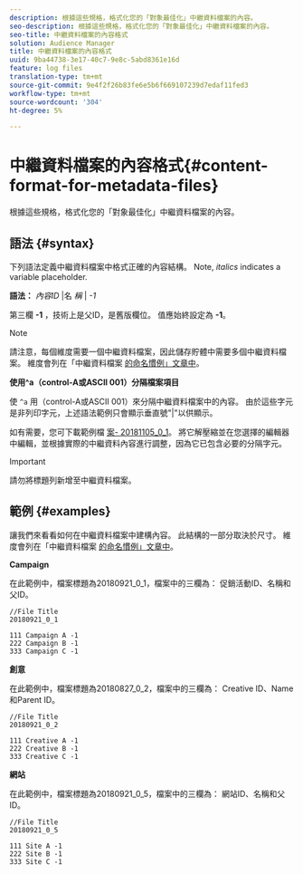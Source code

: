 ```yaml
---
description: 根據這些規格，格式化您的「對象最佳化」中繼資料檔案的內容。
seo-description: 根據這些規格，格式化您的「對象最佳化」中繼資料檔案的內容。
seo-title: 中繼資料檔案的內容格式
solution: Audience Manager
title: 中繼資料檔案的內容格式
uuid: 9ba44738-3e17-40c7-9e8c-5abd8361e16d
feature: log files
translation-type: tm+mt
source-git-commit: 9e4f2f26b83fe6e5b6f669107239d7edaf11fed3
workflow-type: tm+mt
source-wordcount: '304'
ht-degree: 5%

---
```



# 中繼資料檔案的內容格式{#content-format-for-metadata-files}

根據這些規格，格式化您的「對象最佳化」中繼資料檔案的內容。

## 語法 {#syntax}

下列語法定義中繼資料檔案中格式正確的內容結構。 Note, *italics* indicates a variable placeholder.

**語法：**  *內容ID* |名 *稱* | *-1*

<!--In the contents syntax, you'll notice a parent ID variable. Don't confuse it with the parent ID used in the [metadata file name](../../../reporting/audience-optimization-reports/metadata-files-intro/metadata-file-names.md). These 2 variables seem similar, but they represent different things. In the file name, the parent ID corresponds to a category like "campaign" (ID 1), "placement" (ID 3), or "tactic" (ID 9), etc. In the file body:-->

第三欄 **-1** ，技術上是父ID，是舊版欄位。 值應始終設定為 **-1**。

>[!NOTE]
>
>請注意，每個維度需要一個中繼資料檔案，因此儲存貯體中需要多個中繼資料檔案。 維度會列在「中繼資料檔案 [的命名慣例」文章中](../../../reporting/audience-optimization-reports/metadata-files-intro/metadata-file-names.md#child-dimension)。

**使用^a（control-A或ASCII 001）分隔檔案項目**

使 `^a` 用（control-A或ASCII 001）來分隔中繼資料檔案中的內容。 由於這些字元是非列印字元，上述語法範例只會顯示垂直號&quot;|&quot;以供顯示。

如有需要，您可下載範例檔 [案- 20181105_0_1](assets/20181105_0_1.zip)。 將它解壓縮並在您選擇的編輯器中編輯，並根據實際的中繼資料內容進行調整，因為它已包含必要的分隔字元。

>[!IMPORTANT]
>
>請勿將標題列新增至中繼資料檔案。

## 範例 {#examples}

讓我們來看看如何在中繼資料檔案中建構內容。 此結構的一部分取決於尺寸。 維度會列在「中繼資料檔案 [的命名慣例」文章中](../../../reporting/audience-optimization-reports/metadata-files-intro/metadata-file-names.md#child-dimension)。

**Campaign** 

在此範例中，檔案標題為20180921_0_1，檔案中的三欄為： 促銷活動ID、名稱和父ID。

<!--Let's say you want to populate the creative drop down menu with creative names from a particular campaign. In this case, your metadata file name would include ID 1 (campaign) and ID 2 (creative). Following the content syntax, your metadata file would contain the creative ID, creative name, and actual campaign ID.-->

```
//File Title
20180921_0_1

111 Campaign A -1
222 Campaign B -1
333 Campaign C -1
```

**創意**

在此範例中，檔案標題為20180827_0_2，檔案中的三欄為： Creative ID、Name和Parent ID。

```
//File Title
20180921_0_2

111 Creative A -1
222 Creative B -1
333 Creative C -1
```

**網站**

在此範例中，檔案標題為20180921_0_5，檔案中的三欄為： 網站ID、名稱和父ID。

```
//File Title
20180921_0_5

111 Site A -1
222 Site B -1
333 Site C -1
```
